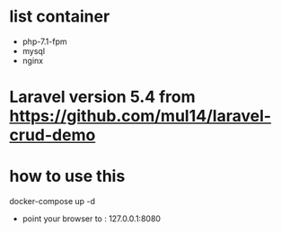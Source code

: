 # list container
 * php-7.1-fpm
 * mysql 
 * nginx
# Laravel version 5.4 from https://github.com/mul14/laravel-crud-demo
# how to use this 
   docker-compose up -d 
 * point your browser to :
   127.0.0.1:8080
